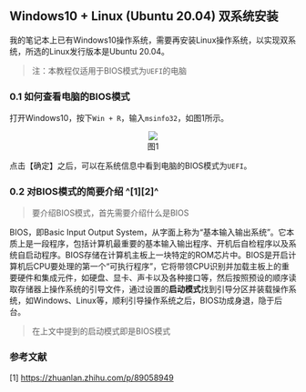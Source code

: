 ## Windows10 + Linux (Ubuntu 20.04) 双系统安装

我的笔记本上已有Windows10操作系统，需要再安装Linux操作系统，以实现双系统，所选的Linux发行版本是Ubuntu 20.04。

> 注：本教程仅适用于BIOS模式为`UEFI`的电脑

### 0.1 如何查看电脑的BIOS模式

打开Windows10，按下`Win + R`，输入`msinfo32`，如图1所示。

<div align=center><img src="http://m.qpic.cn/psc?/V53ntrZ22HgRCj3fswUG2rvUw23a8CHK/TmEUgtj9EK6.7V8ajmQrENr7O*rlCLtAmB2ij0gsOLZuC6RFg.W8r5D*yBKKx6Hyfg3OXOtC0Xgl6uCt0cJyuEGkx53goFJb8aEVGQAJ*ho!/b&bo=*AELAQAAAAADF8U!&rf=viewer_4"></div>

<div align=center>图1</div>


点击【确定】之后，可以在系统信息中看到电脑的BIOS模式为`UEFI`。

### 0.2 对BIOS模式的简要介绍 ^[1][2]^

> 要介绍BIOS模式，首先需要介绍什么是BIOS

BIOS，即Basic Input Output System，从字面上称为“基本输入输出系统”。它本质上是一段程序，包括计算机最重要的基本输入输出程序、开机后自检程序以及系统自启动程序。BIOS存储在计算机主板上一块特定的ROM芯片中。BIOS是开启计算机后CPU要处理的第一个“可执行程序”，它将带领CPU识别并加载主板上的重要硬件和集成元件，如硬盘、显卡、声卡以及各种接口等，然后按照预设的顺序读取存储器上操作系统的引导文件，通过设置的**启动模式**找到引导分区并装载操作系统，如Windows、Linux等，顺利引导操作系统之后，BIOS功成身退，隐于后台。

> 在上文中提到的启动模式即是BIOS模式















### 参考文献

[1] https://zhuanlan.zhihu.com/p/89058949

































